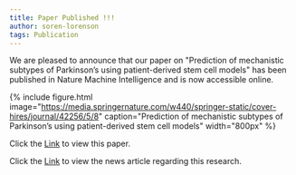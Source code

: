 ```yaml
---
title: Paper Published !!!
author: soren-lorenson
tags: Publication
---
```


We are pleased to announce that our paper on "Prediction of mechanistic subtypes of Parkinson’s using patient-derived stem cell models" has been published in Nature Machine Intelligence and is now accessible online.

{% include figure.html image="https://media.springernature.com/w440/springer-static/cover-hires/journal/42256/5/8" caption="Prediction of mechanistic subtypes of Parkinson’s using patient-derived stem cell models" width="800px" %}

Click the <a href="https://www.nature.com/articles/s42256-023-00702-9#article-info"> Link</a>  to view this paper.

Click the <a href="https://www.ibric.org/s.do?WPIxBNuZZx"> Link</a>  to view the news article regarding this research.
